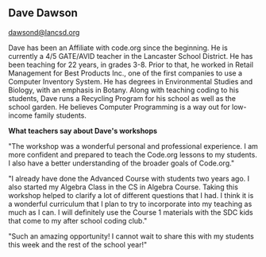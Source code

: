 ## Dave Dawson
[dawsond@lancsd.org](mailto:dawsond@lancsd.org)

Dave has been an Affiliate with code.org since the beginning. He is currently a 4/5 GATE/AVID teacher in the Lancaster School District. He has been teaching for 22 years, in grades 3-8. Prior to that, he worked in Retail Management for Best Products Inc., one of the first companies to use a Computer Inventory System. He has degrees in Environmental Studies and Biology, with an emphasis in Botany. Along with teaching coding to his students, Dave runs a Recycling Program for his school as well as the school garden. He believes Computer Programming is a way out for low-income family students.

**What teachers say about Dave's workshops**

"The workshop was a wonderful personal and professional experience. I am more confident and prepared to teach the Code.org lessons to my students. I also have a better understanding of the broader goals of Code.org."

"I already have done the Advanced Course with students two years ago. I also started my Algebra Class in the CS in Algebra Course. Taking this workshop helped to clarify a lot of different questions that I had. I think it is a wonderful curriculum that I plan to try to incorporate into my teaching as much as I can. I will definitely use the Course 1 materials with the SDC kids that come to my after school coding club."

"Such an amazing opportunity! I cannot wait to share this with my students this week and the rest of the school year!"
